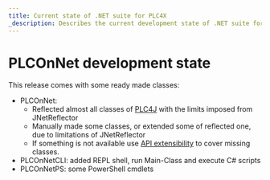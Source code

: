 ```yaml
---
title: Current state of .NET suite for PLC4X
_description: Describes the current development state of .NET suite for PLC4X
---
```


# PLCOnNet development state

This release comes with some ready made classes:

* PLCOnNet:
  * Reflected almost all classes of [PLC4J](https://plc4x.apache.org/plc4x/latest/users/getting-started/plc4j.html) with the limits imposed from JNetReflector
  * Manually made some classes, or extended some of reflected one, due to limitations of JNetReflector
  * If something is not available use [API extensibility](API_extensibility.md) to cover missing classes.
* PLCOnNetCLI: added REPL shell, run Main-Class and execute C# scripts
* PLCOnNetPS: some PowerShell cmdlets